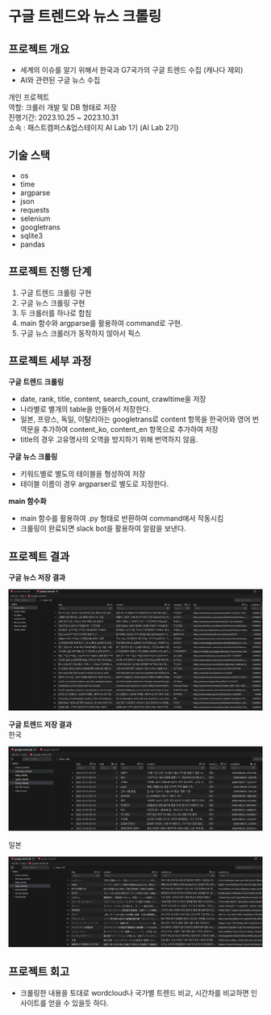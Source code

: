 # 구글 트렌드와 뉴스 크롤링  
## 프로젝트 개요

+ 세계의 이슈를 알기 위해서 한국과 G7국가의 구글 트렌드 수집 (캐나다 제외)  
+ AI와 관련된 구글 뉴스 수집  

개인 프로젝트   
역할: 크롤러 개발 및 DB 형태로 저장  
진행기간: 2023.10.25 ~ 2023.10.31  
소속 : 패스트캠퍼스&업스테이지 AI Lab 1기 (AI Lab 2기)  


## 기술 스택
+ os
+ time
+ argparse
+ json
+ requests
+ selenium
+ googletrans
+ sqlite3
+ pandas

## 프로젝트 진행 단계  

1. 구글 트렌드 크롤링 구현  
2. 구글 뉴스 크롤링 구현  
3. 두 크롤러를 하나로 합침  
4. main 함수와 argparse를 활용하여 command로 구현.  
5. 구글 뉴스 크롤러가 동작하지 않아서 픽스  

## 프로젝트 세부 과정  
**구글 트렌드 크롤링**  

+ date, rank, title, content, search_count, crawltime을 저장  
+ 나라별로 별개의 table을 만들어서 저장한다.  
+ 일본, 프랑스, 독일, 이탈리아는 googletrans로 content 항목을 한국어와 영어 번역문을 추가하여
content_ko, content_en 항목으로 추가하여 저장
+ title의 경우 고유명사의 오역을 방지하기 위해 번역하지 않음.  

**구글 뉴스 크롤링**  
+ 키워드별로 별도의 테이블을 형성하여 저장
+ 테이블 이름이 경우 argparser로 별도로 지정한다.  


**main 함수화**
+ main 함수를 활용하여 .py 형태로 반환하여 command에서 작동시킴  
+ 크롤링이 완료되면 slack bot을 활용하여 알람을 보낸다.  

## 프로젝트 결과  

**구글 뉴스 저장 결과**  

![image](https://github.com/kthnineone/kthnineone/blob/main/images/google_news_db.PNG)  

**구글 트렌드 저장 결과**  
한국  

![image](https://github.com/kthnineone/kthnineone/blob/main/images/google_trend_ko_db.PNG)  

일본  

![image](https://github.com/kthnineone/kthnineone/blob/main/images/google_trend_ja_db.PNG)  



## 프로젝트 회고  
+ 크롤링한 내용을 토대로 wordcloud나 국가별 트렌드 비교, 시간차를 비교하면 인사이트를 얻을 수 있을듯 하다.  


